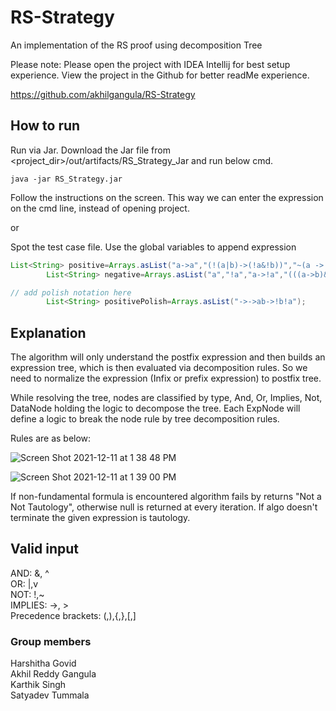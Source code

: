 # RS-Strategy

An implementation of the RS proof using decomposition Tree

Please note: Please open the project with IDEA Intellij for best setup experience. View the project in the Github for better readMe experience.  

https://github.com/akhilgangula/RS-Strategy

## How to run


Run via Jar. Download the Jar file from <project_dir>/out/artifacts/RS_Strategy_Jar and run below cmd.

```shell
java -jar RS_Strategy.jar
```
Follow the instructions on the screen.
This way we can enter the expression on the cmd line, instead of opening project.

or

Spot the test case file. Use the global variables to append expression


```java
List<String> positive=Arrays.asList("a->a","(!(a|b)->(!a&!b))","~(a -> c) -> [~(c v d)-> (a ^ ~c)]","(!(a&b)->(!a|!b))","((a|b)->!a)|(!a->!c)","((a->b)->(!b->!a))");
        List<String> negative=Arrays.asList("a","!a","a->!a","(((a->b)&!c)|(a->c))","!(a->c)->(!(c|d)->(a&c))");

// add polish notation here
        List<String> positivePolish=Arrays.asList("->->ab->!b!a");
```


## Explanation

The algorithm will only understand the postfix expression and then builds an expression tree, which is then evaluated via decomposition rules.
So we need to normalize the expression (Infix or prefix expression) to postfix tree.

While resolving the tree, nodes are classified by type, And, Or, Implies, Not, DataNode holding the logic to decompose the tree. Each ExpNode will define a logic to break the node rule by tree decomposition rules.

Rules are as below:

![Screen Shot 2021-12-11 at 1 38 48 PM](https://user-images.githubusercontent.com/58249928/145687854-51fc984f-36dd-427c-ba87-aa334a725070.png)


![Screen Shot 2021-12-11 at 1 39 00 PM](https://user-images.githubusercontent.com/58249928/145687862-6e290c45-466b-4e94-9997-01eb3e30aa09.png)


If non-fundamental formula is encountered algorithm fails by returns "Not a Not Tautology",
otherwise null is returned at every iteration. If algo doesn't terminate the given expression is tautology.


## Valid input

AND: &, ^  
OR: |,v  
NOT: !,~  
IMPLIES: ->, >  
Precedence brackets: (,),{,},[,]

### Group members

Harshitha Govid  
Akhil Reddy Gangula  
Karthik Singh  
Satyadev Tummala  
